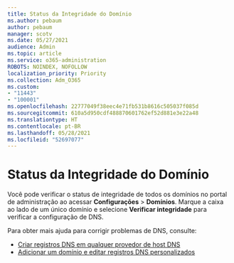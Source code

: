 ```yaml
---
title: Status da Integridade do Domínio
ms.author: pebaum
author: pebaum
manager: scotv
ms.date: 05/27/2021
audience: Admin
ms.topic: article
ms.service: o365-administration
ROBOTS: NOINDEX, NOFOLLOW
localization_priority: Priority
ms.collection: Adm_O365
ms.custom:
- "11443"
- "100001"
ms.openlocfilehash: 22777049f38eec4e71fb531b8616c505037f085d
ms.sourcegitcommit: 610a5d950cdf488870601762ef52d881e3e22a48
ms.translationtype: HT
ms.contentlocale: pt-BR
ms.lasthandoff: 05/28/2021
ms.locfileid: "52697077"
---
```

# <a name="domain-health-status"></a>Status da Integridade do Domínio

Você pode verificar o status de integridade de todos os domínios no portal de administração ao acessar **Configurações** > **Domínios**.
Marque a caixa ao lado de um único domínio e selecione **Verificar integridade** para verificar a configuração de DNS.

Para obter mais ajuda para corrigir problemas de DNS, consulte:

- [Criar registros DNS em qualquer provedor de host DNS](/microsoft-365/admin/get-help-with-domains/create-dns-records-at-any-dns-hosting-provider)
- [Adicionar um domínio e editar registros DNS personalizados](/microsoft-365/admin/setup/add-domain)